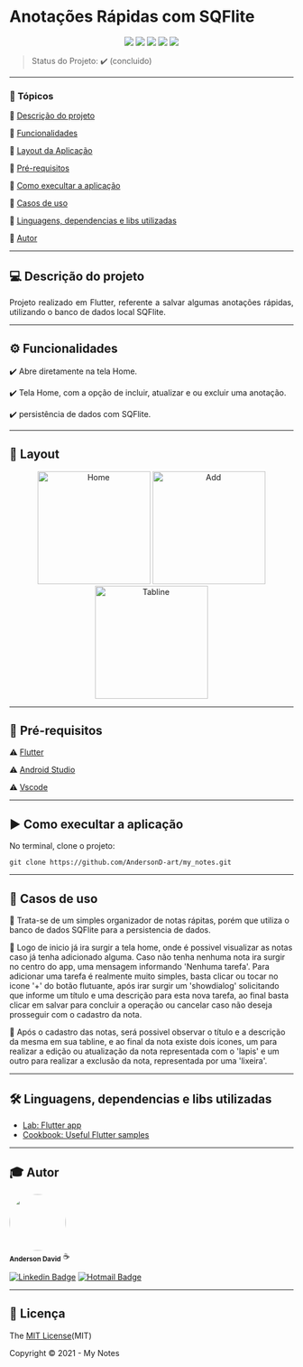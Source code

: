 <h1>Anotações Rápidas com SQFlite</h1> 

<p align="center">
  <img src="https://img.shields.io/static/v1?label=dart&message=language&color=blue&style=for-the-badge&logo=DART"/>  
  <img src="https://img.shields.io/static/v1?label=flutter&message=framework&color=blue&style=for-the-badge&logo=FLUTTER"/>  
  <img src="http://img.shields.io/static/v1?label=License&message=MIT&color=green&style=for-the-badge"/>   
  <img src="http://img.shields.io/static/v1?label=TESTES&message=%3E100&color=GREEN&style=for-the-badge"/>  
   <img src="http://img.shields.io/static/v1?label=STATUS&message=CONCLUIDO&color=GREEN&style=for-the-badge"/>
</p>

> Status do Projeto: :heavy_check_mark: (concluido)
---

### 📖 Tópicos 

:small_blue_diamond: [Descrição do projeto](#-descrição-do-projeto)

:small_blue_diamond: [Funcionalidades](#-funcionalidades)

:small_blue_diamond: [Layout da Aplicação](#-layout)

:small_blue_diamond: [Pré-requisitos](#-pré-requisitos)

:small_blue_diamond: [Como execultar a aplicação](#-como-execultar-a-aplicação)

:small_blue_diamond: [Casos de uso](#-casos-de-uso)

:small_blue_diamond: [Linguagens, dependencias e libs utilizadas](#-linguagens-dependencias-e-libs-utilizadas)

:small_blue_diamond: [Autor](#-autor)

--- 

## 💻 Descrição do projeto 

<p align="justify">
  Projeto realizado em Flutter, referente a salvar algumas anotações rápidas, utilizando o banco de dados local SQFlite. 
</p>

---

## ⚙️ Funcionalidades

:heavy_check_mark: Abre diretamente na tela Home.  
  
:heavy_check_mark: Tela Home, com a opção de incluir, atualizar e ou excluir uma anotação.  

:heavy_check_mark: persistência de dados com SQFlite. 

---

## 🎨 Layout 

<p align="center">
  <img alt="Home" title="#Home" src="https://user-images.githubusercontent.com/77983152/107226772-4a583500-69f9-11eb-87b5-63924a994f4f.png" width="200px">

  <img alt="Add" title="#Add" src="https://user-images.githubusercontent.com/77983152/107226918-7ffd1e00-69f9-11eb-8dba-2d2afd3fe201.png" width="200px">

  <img alt="Tabline" title="#Tabline" src="https://user-images.githubusercontent.com/77983152/107229330-732df980-69fc-11eb-89d2-822ed6fba2b8.png" width="200px">  
</p>

---

## 🎯 Pré-requisitos

:warning: [Flutter](https://flutter.dev/docs/get-started/install)

:warning: [Android Studio](https://developer.android.com/studio)

:warning: [Vscode](https://code.visualstudio.com/download)

---

## ▶️ Como execultar a aplicação

No terminal, clone o projeto: 

```
git clone https://github.com/AndersonD-art/my_notes.git
```
---

## 📌 Casos de uso

💬 Trata-se de um simples organizador de notas rápitas, porém que utiliza o banco de dados SQFlite para a persistencia de dados.

💬 Logo de inicio já ira surgir a tela home, onde é possivel visualizar as notas caso já tenha adicionado alguma. Caso não tenha nenhuma nota ira surgir no centro do app, uma mensagem informando 'Nenhuma tarefa'. Para adicionar uma tarefa é realmente muito simples, basta clicar ou tocar no icone '+' do botão flutuante, após irar surgir um 'showdialog' solicitando que informe um título e uma descrição para esta nova tarefa, ao final basta clicar em salvar para concluir a operação ou cancelar caso não deseja prosseguir com o cadastro da nota.

💬 Após o cadastro das notas, será possivel observar o título e a descrição da mesma em sua tabline, e ao final da nota existe dois icones, um para realizar a edição ou atualização da nota representada com o 'lapis' e um outro para realizar a exclusão da nota, representada por uma 'lixeira'.

---

## 🛠 Linguagens, dependencias e libs utilizadas

- [Lab: Flutter app](https://flutter.dev/docs/get-started/codelab)
- [Cookbook: Useful Flutter samples](https://flutter.dev/docs/cookbook)

---

## 🎓 Autor

 <img style="border-radius: 50%;" src="https://avatars.githubusercontent.com/u/77983152?s=460&u=f61c18670116cb318cdf26e7523643a6dccb5680&v=4" width="100px;" alt=""/>
 <br />
 <sub><b>Anderson David</b></sub> ☕
 <br />

[![Linkedin Badge](https://img.shields.io/badge/-AndersonDavid-blue?style=flat-square&logo=Linkedin&logoColor=white&link=https://www.linkedin.com/in/anderson-david-ti)](https://www.linkedin.com/in/anderson-david-ti) 
[![Hotmail Badge](https://img.shields.io/badge/-andersondavidti@hotmail.com-c14438?style=flat-square&logo=Hotmail&logoColor=white&link=mailto:andersondavidti@hotmail.com)](mailto:andersondavidti@hotmail.com)

---

## 📝 Licença 

The [MIT License](https://github.com/AndersonD-art/my_notes/commit/35c9075d739ff16ac14b7b0a8850c2489014c3e0)(MIT)

Copyright :copyright: 2021 - My Notes